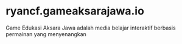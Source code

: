 # ryancf.gameaksarajawa.io
Game Edukasi Aksara Jawa adalah media belajar interaktif berbasis permainan yang menyenangkan

